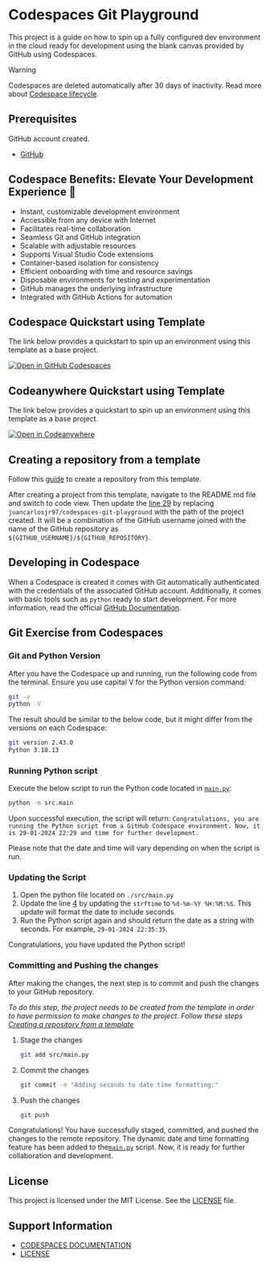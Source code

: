 # Codespaces Git Playground

This project is a guide on how to spin up a fully configured dev environment in the cloud ready for development using the blank canvas provided by GitHub using Codespaces.

> [!WARNING]
> Codespaces are deleted automatically after 30 days of inactivity. Read more about [Codespace lifecycle][1].

## Prerequisites

GitHub account created.

- [GitHub][2]

## Codespace Benefits: Elevate Your Development Experience 🚀

- Instant, customizable development environment
- Accessible from any device with Internet
- Facilitates real-time collaboration
- Seamless Git and GitHub integration
- Scalable with adjustable resources
- Supports Visual Studio Code extensions
- Container-based isolation for consistency
- Efficient onboarding with time and resource savings
- Disposable environments for testing and experimentation
- GitHub manages the underlying infrastructure
- Integrated with GitHub Actions for automation

## Codespace Quickstart using Template

The link below provides a quickstart to spin up an environment using this template as a base project.

[![Open in GitHub Codespaces](https://github.com/codespaces/badge.svg)](https://codespaces.new/juancarlosjr97/codespaces-git-playground?quickstart=1)

## Codeanywhere Quickstart using Template

The link below provides a quickstart to spin up an environment using this template as a base project.

[![Open in Codeanywhere](https://codeanywhere.com/img/open-in-codeanywhere-btn.svg)](https://app.codeanywhere.com/#https://github.com/juancarlosjr97/codespaces-git-playground)


## Creating a repository from a template

Follow this [guide][3] to create a repository from this template.

After creating a project from this template, navigate to the README.md file and switch to code view. Then update the [line 29][4] by replacing `juancarlosjr97/codespaces-git-playground` with the path of the project created. It will be a combination of the GitHub username joined with the name of the GitHub repository as `${GITHUB_USERNAME}/${GITHUB_REPOSITORY}`.

## Developing in Codespace

When a Codespace is created it comes with Git automatically authenticated with the credentials of the associated GitHub account. Additionally, it comes with basic tools such as `python` ready to start development. For more information, read the official [GitHub Documentation][5].

## Git Exercise from Codespaces

### Git and Python Version

After you have the Codespace up and running, run the following code from the terminal. Ensure you use capital V for the Python version command:

```bash
git -v
python -V
```

The result should be similar to the below code, but it might differ from the versions on each Codespace:

```bash
git version 2.43.0
Python 3.10.13
```

### Running Python script

Execute the below script to run the Python code located in [`main.py`][6]:

```bash
python -m src.main
```

Upon successful execution, the script will return: `Congratulations, you are running the Python script from a GitHub Codespace environment. Now, it is 29-01-2024 22:29 and time for further development.`

Please note that the date and time will vary depending on when the script is run.

### Updating the Script

1. Open the python file located on `./src/main.py`
2. Update the line [4][7] by updating the `strftime` to `%d-%m-%Y %H:%M:%S`. This update will format the date to include seconds.
3. Run the Python script again and should return the date as a string with seconds. For example, `29-01-2024 22:35:35`.

Congratulations, you have updated the Python script!

### Committing and Pushing the changes

After making the changes, the next step is to commit and push the changes to your GitHub repository.

_To do this step, the project needs to be created from the template in order to have permission to make changes to the project. Follow these steps [Creating a repository from a template][8]_

1. Stage the changes

   ```bash
   git add src/main.py
   ```

2. Commit the changes

   ```bash
   git commit -m "Adding seconds to date time formatting:"
   ```

3. Push the changes

   ```bash
   git push
   ```

Congratulations! You have successfully staged, committed, and pushed the changes to the remote repository. The dynamic date and time formatting feature has been added to the[`main.py`][6] script. Now, it is ready for further collaboration and development.

## License

This project is licensed under the MIT License. See the [LICENSE][9] file.

## Support Information

- [CODESPACES DOCUMENTATION][10]
- [LICENSE][9]

[1]: https://docs.github.com/en/codespaces/getting-started/understanding-the-codespace-lifecycle
[2]: https://docs.github.com/en/get-started/quickstart/creating-an-account-on-github
[3]: https://docs.github.com/en/repositories/creating-and-managing-repositories/creating-a-repository-from-a-template
[4]: #codespace-quickstart-using-template
[5]: https://docs.github.com/en/codespaces/developing-in-a-codespace/developing-in-a-codespace
[6]: ./src/main.py
[7]: ./src/main.py#L4
[8]: #creating-a-repository-from-a-template
[9]: ./LICENSE
[10]: https://docs.github.com/en/codespaces
